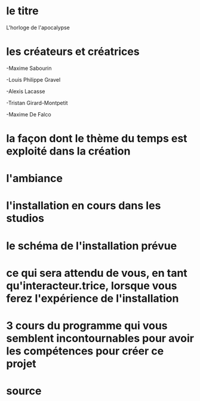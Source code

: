 # le titre
L'horloge de l'apocalypse

# les créateurs et créatrices

-Maxime Sabourin

-Louis Philippe Gravel

-Alexis Lacasse

-Tristan Girard-Montpetit

-Maxime De Falco

# la façon dont le thème du temps est exploité dans la création


# l'ambiance

# l'installation en cours dans les studios 

# le schéma de l'installation prévue 

# ce qui sera attendu de vous, en tant qu'interacteur.trice, lorsque vous ferez l'expérience de l'installation

# 3 cours du programme qui vous semblent incontournables pour avoir les compétences pour créer ce projet

# source


